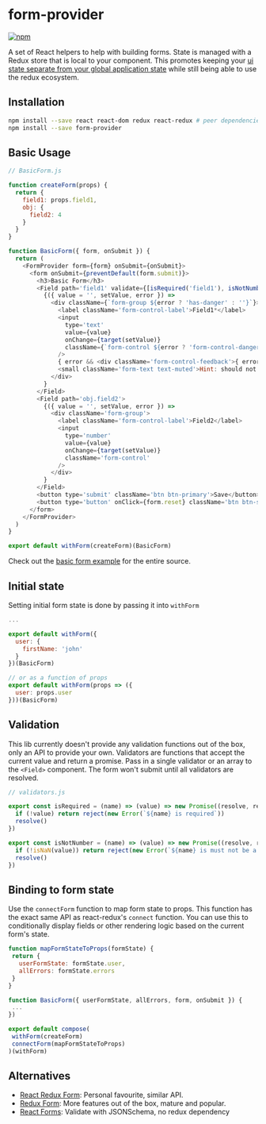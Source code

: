 # form-provider

[![npm](https://img.shields.io/npm/v/form-provider.svg?style=flat-square)](https://www.npmjs.com/package/form-provider)

A set of React helpers to help with building forms. State is managed with a Redux store that is local to your component. This promotes keeping your [ui state separate from your global application state](https://github.com/reactjs/redux/issues/1287#issuecomment-175351978) while still being able to use the redux ecosystem.

## Installation

```bash
npm install --save react react-dom redux react-redux # peer dependencies
npm install --save form-provider
```

## Basic Usage

```js
// BasicForm.js

function createForm(props) {
  return {
    field1: props.field1,
    obj: {
      field2: 4
    }
  }
}

function BasicForm({ form, onSubmit }) {
  return (
    <FormProvider form={form} onSubmit={onSubmit}>
      <form onSubmit={preventDefault(form.submit)}>
        <h3>Basic Form</h3>
        <Field path='field1' validate={[isRequired('field1'), isNotNumber('field1')]}>
          {({ value = '', setValue, error }) =>
            <div className={`form-group ${error ? 'has-danger' : ''}`}>
              <label className='form-control-label'>Field1*</label>
              <input
                type='text'
                value={value}
                onChange={target(setValue)}
                className={`form-control ${error ? 'form-control-danger' : ''}`}
              />
              { error && <div className='form-control-feedback'>{ error.message }</div> }
              <small className='form-text text-muted'>Hint: should not be a number</small>
            </div>
          }
        </Field>
        <Field path='obj.field2'>
          {({ value = '', setValue, error }) =>
            <div className='form-group'>
              <label className='form-control-label'>Field2</label>
              <input
                type='number'
                value={value}
                onChange={target(setValue)}
                className='form-control'
              />
            </div>
          }
        </Field>
        <button type='submit' className='btn btn-primary'>Save</button>&nbsp;
        <button type='button' onClick={form.reset} className='btn btn-secondary'>Reset</button>
      </form>
    </FormProvider>
  )
}

export default withForm(createForm)(BasicForm)

```

Check out the [basic form example](examples/basic) for the entire source.

## Initial state

Setting initial form state is done by passing it into `withForm`

```js
...

export default withForm({
  user: {
    firstName: 'john'
  }
})(BasicForm)

// or as a function of props
export default withForm(props => ({
  user: props.user
}))(BasicForm)

```

## Validation

This lib currently doesn't provide any validation functions out of the box, only an API to provide your own. Validators are functions that accept the current value and return a promise. Pass in a single validator or an array to the `<Field>` component. The form won't submit until all validators are resolved.

```js
// validators.js

export const isRequired = (name) => (value) => new Promise((resolve, reject) => {
  if (!value) return reject(new Error(`${name} is required`))
  resolve()
})

export const isNotNumber = (name) => (value) => new Promise((resolve, reject) => {
  if (!isNaN(value)) return reject(new Error(`${name} is must not be a number`))
  resolve()
})

```

## Binding to form state

Use the `connectForm` function to map form state to props. This function has the exact same API as react-redux's `connect` function. You can use this to conditionally display fields or other rendering logic based on the current form's state.

 ```js
function mapFormStateToProps(formState) {
  return {
    userFormState: formState.user,
    allErrors: formState.errors
  }
}

function BasicForm({ userFormState, allErrors, form, onSubmit }) {
  ...
})

export default compose(
  withForm(createForm)
  connectForm(mapFormStateToProps)
)(withForm)

```

## Alternatives

- [React Redux Form](https://github.com/davidkpiano/react-redux-form): Personal favourite, similar API.
- [Redux Form](https://github.com/erikras/redux-form): More features out of the box, mature and popular.
- [React Forms](https://github.com/prometheusresearch/react-forms): Validate with JSONSchema, no redux dependency


